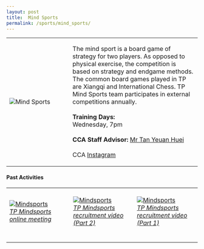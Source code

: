 ```yaml
---
layout: post
title:  Mind Sports
permalink: /sports/mind_sports/
---
```


<table>
    <tr>
        <td style="width:33%"><image src="/images/CCA_mind_sports.jpg" style="display:block;margin-left:auto;margin-right:auto;" alt="Mind Sports"></image></td>
        <td>
            <p>
                The mind sport is a board game of strategy for two players. As opposed to physical exercise, the competition is based on strategy and endgame methods. The common board games played in TP are Xiangqi and International Chess. TP Mind Sports team participates in external competitions annually.<br>
                <br>
                <b>Training Days:</b><br>
                Wednesday, 7pm<br>
                <br>
                <b>CCA Staff Advisor:</b> <a href="mailto:tanyh@tp.edu.sg">Mr Tan Yeuan Huei</a><br>
                <br>
                CCA <a href="https://www.instagram.com/tp_mindsports">Instagram</a>
            </p>
        </td>
    </tr>
</table>


#### Past Activities

<table>
    <tr>
        <td style="width:33%"><br>
            <a href="https://www.instagram.com/p/CAsSOlEJHvz/">
                <image src="/images/CCA-Mindsports_IG1.png" style="display:block;margin-left:auto;margin-right:auto;" alt="Mindsports">
                <h6 style="margin-top:0%">TP Mindsports online meeting</h6>
                </image>
            </a>
        </td>
        <td style="width:33%"><br>
            <a href="https://www.instagram.com/p/B_2igr-pIvA/">
                <image src="/images/CCA-Mindsports_IG2.png" style="display:block;margin-left:auto;margin-right:auto;" alt="Mindsports">
                <h6 style="margin-top:0%">TP Mindsports recruitment video (Part 2)</h6>
                </image>
            </a>
        </td>
        <td style="width:33%"><br>
            <a href="https://www.instagram.com/p/B_2iamrJrvm/">
                <image src="/images/CCA-Mindsports_IG3.png" style="display:block;margin-left:auto;margin-right:auto;" alt="Mindsports">
                <h6 style="margin-top:0%">TP Mindsports recruitment video (Part 1)</h6>    
                </image>
            </a>
        </td>
    </tr>
</table>
